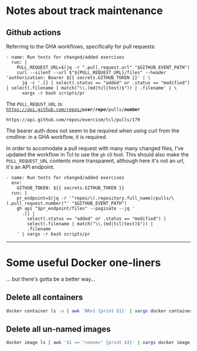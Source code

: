 # Notes about track maintenance

## Github actions

Referring to the GHA workflows, specifically for pull requests:

```none
- name: Run tests for changed/added exercises
  run: |
    PULL_REQUEST_URL=$(jq -r ".pull_request.url" "$GITHUB_EVENT_PATH")
    curl --silent --url $"${PULL_REQUEST_URL}/files" --header 'authorization: Bearer ${{ secrets.GITHUB_TOKEN }}' | \
      jq -c '.[] | select(.status == "added" or .status == "modified") | select(.filename | match("\\.(md|tcl|test)$")) | .filename' | \
      xargs -r bash scripts/pr
```

The `PULL_REQUST_URL` is:
<code>https://api.github.com/repos/<em><strong>user</strong></em>/<em><strong>repo</strong></em>/pulls/<em><strong>number</strong></em></code>
```none
https://api.github.com/repos/exercism/tcl/pulls/179
```

The bearer auth does not seem to be required when using curl from the
cmdline: in a GHA workflow, it is required.

In order to accomodate a pull request with many many changed files, I've updated the workflow in Tcl to use the `gh` cli tool. This should also make the `PULL_REQUEST_URL` contents more transparent, although here it's not an url, it's an API endpoint.
```none
- name: Run tests for changed/added exercises
  env:
    GITHUB_TOKEN: ${{ secrets.GITHUB_TOKEN }}
  run: |
    pr_endpoint=$(jq -r '"repos/\(.repository.full_name)/pulls/\(.pull_request.number)"' "$GITHUB_EVENT_PATH")
    gh api "$pr_endpoint/files" --paginate --jq '
      .[] | 
        select(.status == "added" or .status == "modified") |
        select(.filename | match("\\.(md|tcl|test)$")) |
        .filename
    ' | xargs -r bash scripts/pr
```

---

# Some useful Docker one-liners

... but there's gotta be a better way...

## Delete all containers
```bash
docker container ls -a | awk 'NR>1 {print $1}' | xargs docker container rm
```

## Delete all un-named images
```bash
docker image ls | awk '$1 == "<none>" {print $3}' | xargs docker image rm
```

